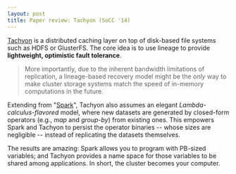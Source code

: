```yaml
---
layout: post
title: Paper review: Tachyon (SoCC '14)
---
```


[Tachyon](https://amplab.cs.berkeley.edu/publication/tachyon-socc/) is a distributed caching layer on top of disk-based file systems such as HDFS or GlusterFS. The core idea is to use lineage to provide **lightweight, optimistic fault tolerance**. 

> More importantly, due to the inherent bandwidth limitations of replication, a lineage-based recovery model might be the _only_ way to make cluster storage systems match the speed of in-memory computations in the future. 

Extending from "[Spark](http://spark.apache.org/research.html)", Tachyon also assumes an elegant *Lambda-calculus-flavored* model, where new datasets are generated by closed-form operators (e.g., *map* and *group-by*) from existing ones. This empowers Spark and Tachyon to persist the operator binaries -- whose sizes are negligible -- instead of replicating the datasets themselves. 

The results are amazing: Spark allows you to program with PB-sized variables; and Tachyon provides a name space for those variables to be shared among applications. In short, the cluster becomes your computer.

